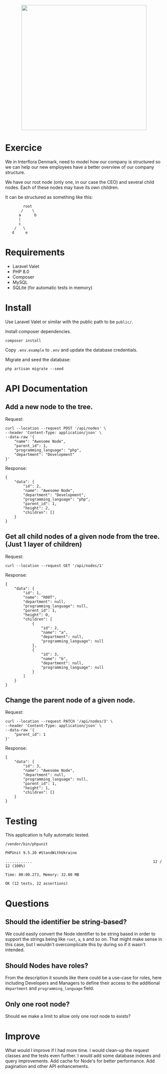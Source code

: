 <p align="center"><img src="https://www.interflora.co.uk/images/logo.svg" width="400"></p>

# Exercice 

We in Interflora Denmark, need to model how our company is structured so we can help our new employees have a better overview of our 
company structure.

We have our root node (only one, in our case the CEO) and several child nodes.
Each of these nodes may have its own children. 

It can be structured as something like this: 
```
        root
       /    \
      a      b
      |
      c
    / 	\
   d     e
```

# Requirements

- Laravel Valet
- PHP 8.0
- Composer
- MySQL
- SQLite (for automatic tests in memory)

# Install

Use Laravel Valet or similar with the public path to be `public/`.

Install composer dependencies.
```shell
composer install
```

Copy `.env.example` to `.env` and update the database credentials.

Migrate and seed the database:
```shell
php artisan migrate --seed
```

# API Documentation

## Add a new node to the tree.
Request:
```
curl --location --request POST '/api/nodes' \
--header 'Content-Type: application/json' \
--data-raw '{
    "name": "Awesome Node",
    "parent_id": 1,
    "programming_language": "php",
    "department": "Development"
}'
```

Response:
```
{
    "data": {
        "id": 2,
        "name": "Awesome Node",
        "department": "Development",
        "programming_language": "php",
        "parent_id": 1,
        "height": 2,
        "children": []
    }
}
```

## Get all child nodes of a given node from the tree. (Just 1 layer of children)
Request:
```
curl --location --request GET '/api/nodes/1'
```

Response:
```
{
    "data": {
        "id": 1,
        "name": "R00T",
        "department": null,
        "programming_language": null,
        "parent_id": 1,
        "height": 0,
        "children": [
            {
                "id": 2,
                "name": "a",
                "department": null,
                "programming_language": null
            },
            {
                "id": 3,
                "name": "b",
                "department": null,
                "programming_language": null
            }
        ]
    }
}
```

## Change the parent node of a given node.
Request:
```
curl --location --request PATCH '/api/nodes/3' \
--header 'Content-Type: application/json' \
--data-raw '{
    "parent_id": 1
}'
```

Response:
```
{
    "data": {
        "id": 3,
        "name": "Awesome Node",
        "department": null,
        "programming_language": null,
        "parent_id": 1,
        "height": 1,
        "children": []
    }
}
```

# Testing
This application is fully automatic tested.

```shell
/vendor/bin/phpunit

PHPUnit 9.5.20 #StandWithUkraine

............                                                      12 / 12 (100%)

Time: 00:00.273, Memory: 32.00 MB

OK (12 tests, 22 assertions)
```

# Questions

## Should the identifier be string-based?
We could easily convert the Node identifier to be string based in order to support the strings being like `root`, `a`,
`b` and so on. That might make sense in this case, but I wouldn't overcomplicate this
by during so if it wasn't intended.

## Should Nodes have roles?
From the description it sounds like there could be a use-case for roles, here including Developers and Managers
to define their access to the additional `department` and `programming_language` field.

## Only one root node?
Should we make a limit to allow only one root node to exists?

# Improve

What would I improve if I had more time.
I would clean-up the request classes and the tests even further.
I would add some database indexes and query improvements.
Add cache for Node's for better performance.
Add pagination and other API enhancements.
